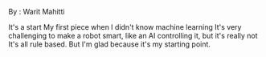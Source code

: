 By : Warit Mahitti

It's a start My first piece when I didn't know machine learning It's very challenging to make a robot smart, like an AI controlling it, but it's really not It's all rule based. But I'm glad because it's my starting point.
